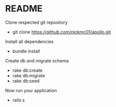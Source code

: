 # README

Clone respected git repository
* git clone https://github.com/nickmc01/apollo.git


Install all dependencies
* bundle install


Create db and migrate schema
* rake db:create
* rake db:migrate
* rake db:seed


Now run your application
* rails s